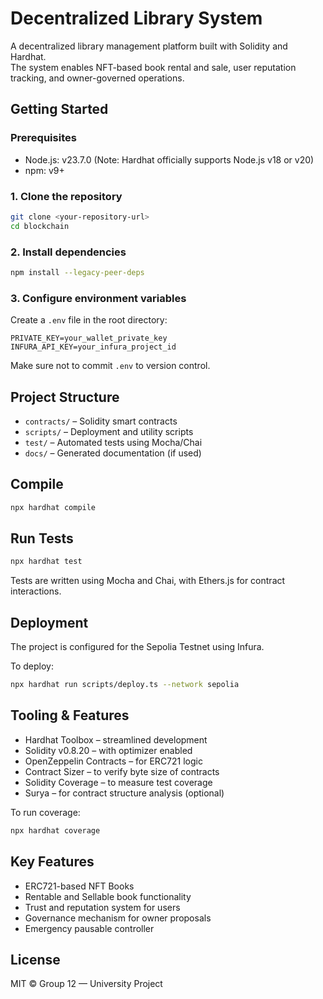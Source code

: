 # Decentralized Library System

A decentralized library management platform built with Solidity and Hardhat.  
The system enables NFT-based book rental and sale, user reputation tracking, and owner-governed operations.

## Getting Started

### Prerequisites

- Node.js: v23.7.0 (Note: Hardhat officially supports Node.js v18 or v20)
- npm: v9+

### 1. Clone the repository

```bash
git clone <your-repository-url>
cd blockchain
```

### 2. Install dependencies

```bash
npm install --legacy-peer-deps
```

### 3. Configure environment variables

Create a `.env` file in the root directory:

```env
PRIVATE_KEY=your_wallet_private_key
INFURA_API_KEY=your_infura_project_id
```

Make sure not to commit `.env` to version control.

## Project Structure

- `contracts/` – Solidity smart contracts
- `scripts/` – Deployment and utility scripts
- `test/` – Automated tests using Mocha/Chai
- `docs/` – Generated documentation (if used)

## Compile

```bash
npx hardhat compile
```

## Run Tests

```bash
npx hardhat test
```

Tests are written using Mocha and Chai, with Ethers.js for contract interactions.

## Deployment

The project is configured for the Sepolia Testnet using Infura.

To deploy:

```bash
npx hardhat run scripts/deploy.ts --network sepolia
```

## Tooling & Features

- Hardhat Toolbox – streamlined development
- Solidity v0.8.20 – with optimizer enabled
- OpenZeppelin Contracts – for ERC721 logic
- Contract Sizer – to verify byte size of contracts
- Solidity Coverage – to measure test coverage
- Surya – for contract structure analysis (optional)

To run coverage:

```bash
npx hardhat coverage
```

## Key Features

- ERC721-based NFT Books
- Rentable and Sellable book functionality
- Trust and reputation system for users
- Governance mechanism for owner proposals
- Emergency pausable controller

## License

MIT © Group 12 — University Project
